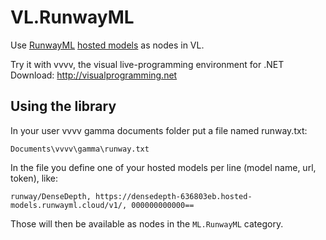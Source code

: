 # VL.RunwayML
Use [RunwayML](http://runwayml.com) [hosted models](https://learn.runwayml.com/#/how-to/hosted-models) as nodes in VL.

Try it with vvvv, the visual live-programming environment for .NET  
Download: http://visualprogramming.net

## Using the library
In your user vvvv gamma documents folder put a file named runway.txt:

    Documents\vvvv\gamma\runway.txt
	
In the file you define one of your hosted models per line (model name, url, token), like: 

    runway/DenseDepth, https://densedepth-636803eb.hosted-models.runwayml.cloud/v1/, 000000000000==
    
Those will then be available as nodes in the `ML.RunwayML` category.
